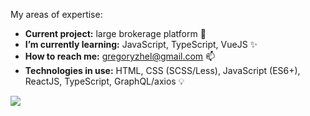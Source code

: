 My areas of expertise:

* **Current project:** large brokerage platform 🦁
* **I’m currently learning:** JavaScript, TypeScript, VueJS ✨
* **How to reach me:** gregoryzhel@gmail.com 📫
* **Technologies in use:** HTML, CSS (SCSS/Less), JavaScript (ES6+), ReactJS, TypeScript, GraphQL/axios 💡

<img src="https://user-images.githubusercontent.com/37290/124840841-7bf60d80-df51-11eb-8abb-f69434544136.png">

<!--
**gzhel/gzhel** is a ✨ _special_ ✨ repository because its `README.md` (this file) appears on your GitHub profile.

Here are some ideas to get you started:

- 🔭 I’m currently working on ...
- 🌱 I’m currently learning ...
- 👯 I’m looking to collaborate on ...
- 🤔 I’m looking for help with ...
- 💬 Ask me about ...
- 📫 How to reach me: ...
- 😄 Pronouns: ...
- ⚡ Fun fact: ...
-->
